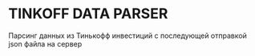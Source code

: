 # TINKOFF DATA PARSER

Парсинг данных из Тинькофф инвестиций с последующей отправкой json файла на сервер